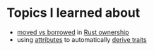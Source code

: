 # Topics I learned about

* [moved vs borrowed](https://www.reddit.com/r/rust/comments/q9l8qu/use_of_moved_value_error/) in [Rust ownership](https://doc.rust-lang.org/book/ch04-00-understanding-ownership.html)
* using [attributes](https://doc.rust-lang.org/reference/attributes.html) to automatically [derive traits](https://stackoverflow.com/questions/38215753/how-do-i-implement-copy-and-clone-for-a-type-that-contains-a-string-or-any-type)
